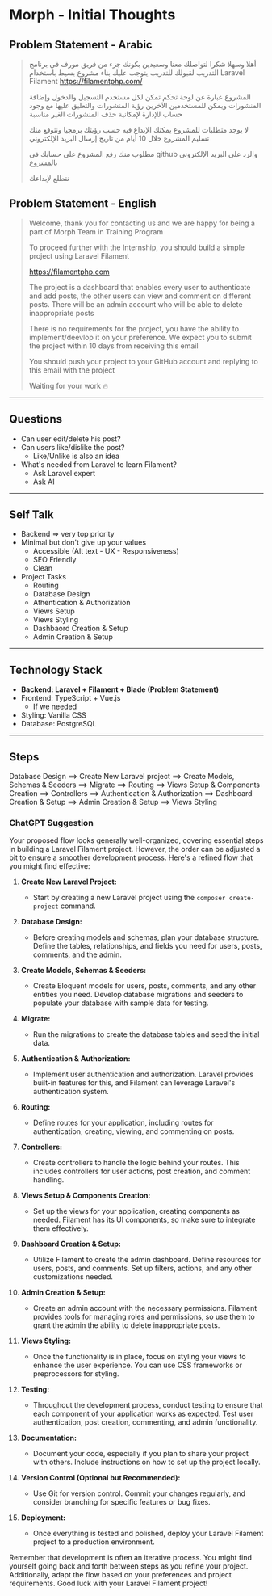 # Morph - Initial Thoughts

## Problem Statement - Arabic

> أهلا وسهلا شكرا لتواصلك معنا وسعيدين بكونك جزء من فريق مورف في برنامج التدريب
> لقبولك للتدريب يتوجب عليك بناء مشروع بسيط باستخدام
> Laravel Filament
> https://filamentphp.com/
>
> المشروع عبارة عن لوحة تحكم تمكن لكل مستخدم التسجيل والدخول وإضافة المنشورات ويمكن للمستخدمين الآخرين رؤية المنشورات والتعليق عليها مع وجود حساب للإدارة لإمكانية حذف المنشورات الغير مناسبة
>
> لا يوجد متطلبات للمشروع يمكنك الإبداع فيه حسب رؤيتك برمجيا ونتوقع منك تسليم المشروع خلال 10 أيام من تاريخ إرسال البريد الإلكتروني
>
> مطلوب منك رفع المشروع على حسابك في github والرد على البريد الإلكتروني بالمشروع
>
> نتطلع لإبداعك

## Problem Statement - English

> Welcome, thank you for contacting us and we are happy for being a part of Morph Team in Training Program
>
> To proceed further with the Internship, you should build a simple project using Laravel Filament
>
> https://filamentphp.com
>
> The project is a dashboard that enables every user to authenticate and add posts, the other users can view and comment on different posts. There will be an admin account who will be able to delete inappropriate posts
>
> There is no requirements for the project, you have the ability to implement/deevlop it on your preference. We expect you to submit the project within 10 days from receiving this email
>
> You should push your project to your GitHub account and replying to this email with the project
>
> Waiting for your work 🔥

---

## Questions

- Can user edit/delete his post?
- Can users like/dislike the post?
  - Like/Unlike is also an idea
- What's needed from Laravel to learn Filament?
  - Ask Laravel expert
  - Ask AI

---

## Self Talk

- Backend => very top priority
- Minimal but don't give up your values
  - Accessible (Alt text - UX - Responsiveness)
  - SEO Friendly
  - Clean
- Project Tasks
  - Routing
  - Database Design
  - Athentication & Authorization
  - Views Setup
  - Views Styling
  - Dashbaord Creation & Setup
  - Admin Creation & Setup

---

## Technology Stack

- **Backend: Laravel + Filament + Blade (Problem Statement)**
- Frontend: TypeScript + Vue.js
  - If we needed
- Styling: Vanilla CSS
- Database: PostgreSQL

---

## Steps

Database Design ==> Create New Laravel project ==> Create Models, Schemas & Seeders ==> Migrate ==> Routing ==> Views Setup & Components Creation ==> Controllers ==> Authentication & Authorization ==> Dashboard Creation & Setup ==> Admin Creation & Setup ==> Views Styling

### ChatGPT Suggestion

Your proposed flow looks generally well-organized, covering essential steps in building a Laravel Filament project. However, the order can be adjusted a bit to ensure a smoother development process. Here's a refined flow that you might find effective:

1. **Create New Laravel Project:**

   - Start by creating a new Laravel project using the `composer create-project` command.

2. **Database Design:**

   - Before creating models and schemas, plan your database structure. Define the tables, relationships, and fields you need for users, posts, comments, and the admin.

3. **Create Models, Schemas & Seeders:**

   - Create Eloquent models for users, posts, comments, and any other entities you need. Develop database migrations and seeders to populate your database with sample data for testing.

4. **Migrate:**

   - Run the migrations to create the database tables and seed the initial data.

5. **Authentication & Authorization:**

   - Implement user authentication and authorization. Laravel provides built-in features for this, and Filament can leverage Laravel's authentication system.

6. **Routing:**

   - Define routes for your application, including routes for authentication, creating, viewing, and commenting on posts.

7. **Controllers:**

   - Create controllers to handle the logic behind your routes. This includes controllers for user actions, post creation, and comment handling.

8. **Views Setup & Components Creation:**

   - Set up the views for your application, creating components as needed. Filament has its UI components, so make sure to integrate them effectively.

9. **Dashboard Creation & Setup:**

   - Utilize Filament to create the admin dashboard. Define resources for users, posts, and comments. Set up filters, actions, and any other customizations needed.

10. **Admin Creation & Setup:**

    - Create an admin account with the necessary permissions. Filament provides tools for managing roles and permissions, so use them to grant the admin the ability to delete inappropriate posts.

11. **Views Styling:**

    - Once the functionality is in place, focus on styling your views to enhance the user experience. You can use CSS frameworks or preprocessors for styling.

12. **Testing:**

    - Throughout the development process, conduct testing to ensure that each component of your application works as expected. Test user authentication, post creation, commenting, and admin functionality.

13. **Documentation:**

    - Document your code, especially if you plan to share your project with others. Include instructions on how to set up the project locally.

14. **Version Control (Optional but Recommended):**

    - Use Git for version control. Commit your changes regularly, and consider branching for specific features or bug fixes.

15. **Deployment:**
    - Once everything is tested and polished, deploy your Laravel Filament project to a production environment.

Remember that development is often an iterative process. You might find yourself going back and forth between steps as you refine your project. Additionally, adapt the flow based on your preferences and project requirements. Good luck with your Laravel Filament project!
